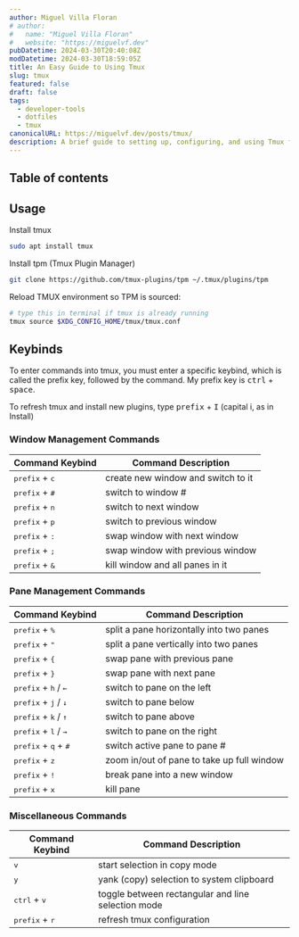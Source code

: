 ```yaml
---
author: Miguel Villa Floran
# author:
#   name: "Miguel Villa Floran"
#   website: "https://miguelvf.dev"
pubDatetime: 2024-03-30T20:40:08Z
modDatetime: 2024-03-30T18:59:05Z
title: An Easy Guide to Using Tmux
slug: tmux
featured: false
draft: false
tags:
  - developer-tools
  - dotfiles
  - tmux
canonicalURL: https://miguelvf.dev/posts/tmux/
description: A brief guide to setting up, configuring, and using Tmux for terminal multiplexing.
---
```


## Table of contents

## Usage

Install tmux

```bash
sudo apt install tmux
```

Install tpm (Tmux Plugin Manager)

```bash
git clone https://github.com/tmux-plugins/tpm ~/.tmux/plugins/tpm
```

Reload TMUX environment so TPM is sourced:

```bash
# type this in terminal if tmux is already running
tmux source $XDG_CONFIG_HOME/tmux/tmux.conf
```

## Keybinds

To enter commands into tmux, you must enter a specific keybind, which is called
the prefix key, followed by the command. My prefix key is <kbd>ctrl</kbd> +
<kbd>space</kbd>.

To refresh tmux and install new plugins, type <kbd>prefix</kbd> + <kbd>I</kbd>
(capital i, as in Install)

### Window Management Commands

| Command Keybind                  | Command Description                |
| -------------------------------- | ---------------------------------- |
| <kbd>prefix</kbd> + <kbd>c</kbd> | create new window and switch to it |
| <kbd>prefix</kbd> + <kbd>#</kbd> | switch to window #                 |
| <kbd>prefix</kbd> + <kbd>n</kbd> | switch to next window              |
| <kbd>prefix</kbd> + <kbd>p</kbd> | switch to previous window          |
| <kbd>prefix</kbd> + <kbd>:</kbd> | swap window with next window       |
| <kbd>prefix</kbd> + <kbd>;</kbd> | swap window with previous window   |
| <kbd>prefix</kbd> + <kbd>&</kbd> | kill window and all panes in it    |

### Pane Management Commands

| Command Keybind                                 | Command Description                        |
| ----------------------------------------------- | ------------------------------------------ |
| <kbd>prefix</kbd> + <kbd>%</kbd>                | split a pane horizontally into two panes   |
| <kbd>prefix</kbd> + <kbd>"</kbd>                | split a pane vertically into two panes     |
| <kbd>prefix</kbd> + <kbd>{</kbd>                | swap pane with previous pane               |
| <kbd>prefix</kbd> + <kbd>}</kbd>                | swap pane with next pane                   |
| <kbd>prefix</kbd> + <kbd>h</kbd> / <kbd>←</kbd> | switch to pane on the left                 |
| <kbd>prefix</kbd> + <kbd>j</kbd> / <kbd>↓</kbd> | switch to pane below                       |
| <kbd>prefix</kbd> + <kbd>k</kbd> / <kbd>↑</kbd> | switch to pane above                       |
| <kbd>prefix</kbd> + <kbd>l</kbd> / <kbd>→</kbd> | switch to pane on the right                |
| <kbd>prefix</kbd> + <kbd>q</kbd> + <kbd>#</kbd> | switch active pane to pane #               |
| <kbd>prefix</kbd> + <kbd>z</kbd>                | zoom in/out of pane to take up full window |
| <kbd>prefix</kbd> + <kbd>!</kbd>                | break pane into a new window               |
| <kbd>prefix</kbd> + <kbd>x</kbd>                | kill pane                                  |

### Miscellaneous Commands

| Command Keybind                  | Command Description                                |
| -------------------------------- | -------------------------------------------------- |
| <kbd>v</kbd>                     | start selection in copy mode                       |
| <kbd>y</kbd>                     | yank (copy) selection to system clipboard          |
| <kbd>ctrl</kbd> + <kbd>v</kbd>   | toggle between rectangular and line selection mode |
| <kbd>prefix</kbd> + <kbd>r</kbd> | refresh tmux configuration                         |
